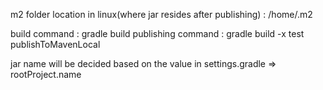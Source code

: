 
m2 folder location in linux(where jar resides after publishing) : /home/.m2

build command : gradle build 
publishing command :  gradle build -x test publishToMavenLocal 

jar name will be decided based on the value in settings.gradle => rootProject.name   
 
